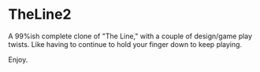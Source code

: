 TheLine2
========

A 99%ish complete clone of "The Line," with a couple of design/game play twists. Like having to continue to hold your finger down to keep playing. 

Enjoy.
